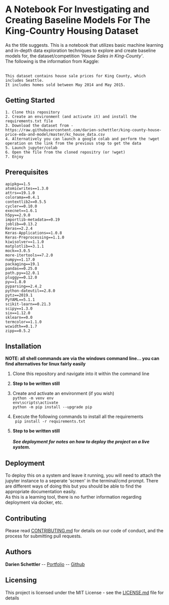 # A Notebook For Investigating and Creating Baseline Models For The King-Country Housing Dataset

As the title suggests. This is a  notebook that utilizes basic machine learning and in-depth data exploration techniques to explore and create baseline models for, the dataset/competition *'House Sales in King-County'*. <br>The following is the information from Kaggle:<br><br>

```
This dataset contains house sale prices for King County, which includes Seattle. 
It includes homes sold between May 2014 and May 2015.
```

## Getting Started

```
1. Clone this repository
2. Create an environment (and activate it) and install the requirements.txt file
3. Download the dataset from - https://raw.githubusercontent.com/darien-schettler/king-county-house-price-eda-and-model/master/kc_house_data.csv
4. Alternatively you can launch a google colab and perform the !wget operation on the link from the previous step to get the data
5. Launch jupyter/colab
6. Open the file from the cloned repositry (or !wget)
7. Enjoy
```

## Prerequisites

```
apipkg==1.5
atomicwrites==1.3.0
attrs==19.1.0
colorama==0.4.1
contextlib2==0.5.5
cycler==0.10.0
execnet==1.6.1
h5py==2.9.0
importlib-metadata==0.19
joblib==0.13.2
Keras==2.2.4
Keras-Applications==1.0.8
Keras-Preprocessing==1.1.0
kiwisolver==1.1.0
matplotlib==3.1.1
mock==3.0.5
more-itertools==7.2.0
numpy==1.17.0
packaging==19.1
pandas==0.25.0
path.py==12.0.1
pluggy==0.12.0
py==1.8.0
pyparsing==2.4.2
python-dateutil==2.8.0
pytz==2019.1
PyYAML==5.1.1
scikit-learn==0.21.3
scipy==1.3.0
six==1.12.0
sklearn==0.0
termcolor==1.1.0
wcwidth==0.1.7
zipp==0.5.2
```

## Installation
**NOTE: all shell commands are via the windows command line... you can find alternatives for linux fairly easily**

1. Clone this repository and navigate into it within the command line

2. **Step to be written still**

3. Create and activate an environment (if you wish)<br>
` python -m venv env `<br>
` env\scripts\activate `<br>
` python -m pip install --upgrade pip `<br>

4. Execute the following commands to install all the requirements<br>
` pip install -r requirements.txt`<br>

5. **Step to be written still** <br><br>
***See deployment for notes on how to deploy the project on a live system.***

## Deployment

To deploy this on a system and leave it running, you will need to attach the jupyter instance to a seperate 'screen' in the terminal/cmd prompt. There are different ways of doing this but you should be able to find the appropriate documentation easily. <br>
As this is a learning tool, there is no further information regarding deployment via docker, etc.

## Contributing

Please read [CONTRIBUTING.md](CONTRIBUTING.md) for details on our code of conduct, and the process for submitting pull requests.

## Authors

**Darien Schettler** -- [Portfolio](http://darienschettler.ca/) -- [Github](https://github.com/darien-schettler)


## Licensing

This project is licensed under the MIT License - see the [LICENSE.md](LICENSE.md) file for details
